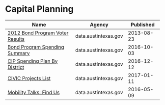 # Capital Planning

Name | Agency | Published
---- | ---- | ---------
[2012 Bond Program Voter Results](../datasets/qmwp-kjjs.md) | data.austintexas.gov | 2013-08-23
[Bond Program Spending Summary](../datasets/kyp9-ynfw.md) | data.austintexas.gov | 2016-10-03
[CIP Spending Plan By District](../datasets/3sz7-m25e.md) | data.austintexas.gov | 2016-12-12
[CIVIC Projects List](../datasets/e8fp-i3ts.md) | data.austintexas.gov | 2017-01-11
[Mobility Talks: Find Us](../datasets/nha4-9fvx.md) | data.austintexas.gov | 2016-05-09

